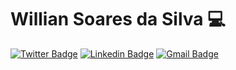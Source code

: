 # Willian Soares da Silva :computer:

[![Twitter Badge](https://img.shields.io/badge/-@williansoaress-6633cc?style=flat-square&labelColor=6633cc&logo=twitter&logoColor=white&link=https://twitter.com/williansoaress)](https://twitter.com/williansoaress) 
[![Linkedin Badge](https://img.shields.io/badge/-Willian%20Soares-6633cc?style=flat-square&logo=Linkedin&logoColor=white&link=https://www.linkedin.com/in/williansoaresdasilva/)](https://www.linkedin.com/in/williansoaresdasilva/) 
[![Gmail Badge](https://img.shields.io/badge/-dasilva.williansoares@gmail.com-6633cc?style=flat-square&logo=Gmail&logoColor=white&link=mailto:dasilva.williansoares@gmail.com)](mailto:diego.schell.f@gmail.com)


<!--
**williansoaress/williansoaress** is a ✨ _special_ ✨ repository because its `README.md` (this file) appears on your GitHub profile.

Here are some ideas to get you started:

- 🔭 I’m currently working on ...
- 🌱 I’m currently learning ...
- 👯 I’m looking to collaborate on ...
- 🤔 I’m looking for help with ...
- 💬 Ask me about ...
- 📫 How to reach me: ...
- 😄 Pronouns: ...
- ⚡ Fun fact: ...
-->
